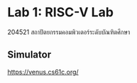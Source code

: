 # Lab 1: RISC-V Lab

204521 สถาปัตยกรรมคอมพิวเตอร์ระดับบัณฑิตศึกษา

## Simulator
https://venus.cs61c.org/

